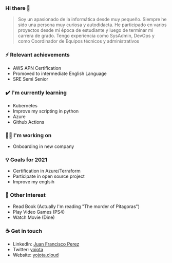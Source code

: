 ### Hi there 👋

> Soy un apasionado de la informática desde muy pequeño. Siempre he sido una persona muy curiosa y autodidacta. He participado en varios proyectos desde mi época de estudiante y luego de terminar mi carrera de grado. Tengo experiencia como SysAdmin, DevOps y como Coordinador de Equipos técnicos y administrativos

### ⚡ Relevant achievements
- AWS APN Certification 
- Promoved to intermediate English Language   
- SRE Semi Senior

### ✔️ I'm currently learning
- Kubernetes
- Improve my scripting in python
- Azure
- Github Actions

### 👩‍💻 I'm working on
- Onboarding in new company

### 💡 Goals for 2021
- Certification in Azure/Terraform
- Participate in open source project
- Improve my englsih

### 🌴 Other Interest 
- Read Book (Actually I'm reading "The morder of Pitagoras")
- Play Video Games (PS4)
- Watch Movie (Dine)

### ☕ Get in touch
- LinkedIn: <a href = "https://www.linkedin.com/in/juan-francisco-perez-b0759632/">Juan Francisco Perez</a>
- Twitter: <a href = "https://twitter.com/yojota">yojota</a>
- Website: <a href = "https://yojota.cloud">yojota.cloud</a>
<br>
<br>

